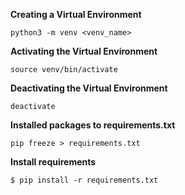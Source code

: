 **Creating a Virtual Environment**

`python3 -m venv <venv_name>`

**Activating the Virtual Environment**

`source venv/bin/activate`

**Deactivating the Virtual Environment**

`deactivate`

**Installed packages to requirements.txt**

`pip freeze > requirements.txt`

**Install requirements**

`$ pip install -r requirements.txt`

